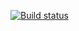 [![Build status](https://ci.appveyor.com/api/projects/status/mpw80pk5xw6l6qlk?svg=true)](https://ci.appveyor.com/project/Stacyde/web)
